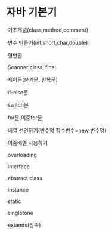 # 자바 기본기

·기초개념(class,method,comment) <p>
·변수 만들기(int,short,char,double) <p>
·형변환<p>
·Scanner class, final<p>
·제어문(분기문, 반복문)<p>
·if-else문<p>
·switch문<p>
·for문,이중for문<p>
·배열 선언하기(변수명 함수변수=new 변수명)<p>
·이중배열 사용하기<p>
·overloading<p>
·interface<p>
·abstract class<p>
·instance<p>
·static<p>
·singletone<p>
·extands(상속)<p>
